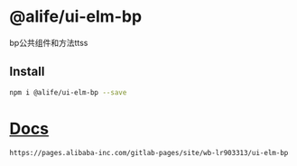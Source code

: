 # @alife/ui-elm-bp

bp公共组件和方法ttss

## Install

```bash
npm i @alife/ui-elm-bp --save
```

# [Docs](https://pages.alibaba-inc.com/gitlab-pages/site/wb-lr903313/ui-elm-bp)

```
https://pages.alibaba-inc.com/gitlab-pages/site/wb-lr903313/ui-elm-bp
```
